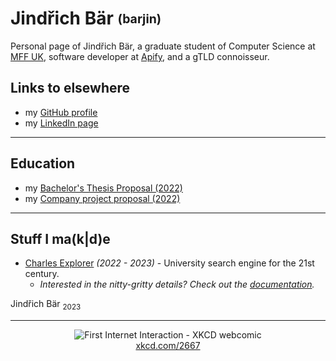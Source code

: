 # Jindřich Bär <sub><sup>(barjin)</sup></sub>
Personal page of Jindřich Bär, a graduate student of Computer Science at [MFF UK](https://www.mff.cuni.cz/), software developer at [Apify](https://apify.com), and a gTLD connoisseur.
## Links to elsewhere
- my [GitHub profile](https://github.com/barjin/) 
- my [LinkedIn page](https://www.linkedin.com/in/jind%C5%99ich-b%C3%A4r-a95902217/)

____

## Education
- my [Bachelor's Thesis Proposal (2022)](./edu/thesis_prop/)
- my [Company project proposal (2022)](./edu/company_project/)

____

## Stuff I ma(k|d)e

- [Charles Explorer](https://explorer.cuni.cz) *(2022 - 2023)* - University search engine for the 21st century.
    - *Interested in the nitty-gritty details? Check out the [documentation](https://jindrich.bar/charles-explorer-docs/).*

Jindřich Bär <sub>2023</sub>

___

<center>
<figure>
    <img src="https://imgs.xkcd.com/comics/first_internet_interaction.png"
         alt="First Internet Interaction - XKCD webcomic">
    <figcaption><a href="https://xkcd.com/2667/">xkcd.com/2667</a></figcaption>
</figure>
</center>

